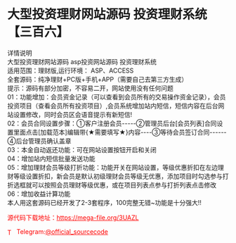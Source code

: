 # 大型投资理财网站源码  投资理财系统【三百六】

详情说明<br>大型投资理财网站源码 asp投资网站源码 投资理财系统<br>适用范围：理财版,运行环境： ASP、ACCESS<br>全套源码：纯净理财+PC版+手机+APP（需要自己去第三方生成）<br>提示：源码有部分加密，不容易二开，网站使用没有任何问题<br>01：功能增加：会员资金记录（可以查看到会员所有的交易操作资金记录），会员投资项目（查看会员所有投资项目）,会员系统增加站内短信，短信内容在后台网站设置修改，同时会员区会语音提示有新短信!<br>02：会员合同设置步骤：①客户注册会员-----②管理员后台[会员列表]合同设置里面点击[加载范本]编辑带{★需要填写★}内容----③等待会员签订合同------④后台管理员确认盖章<br>03：本金自动返还功能：可在网站设置按钮开启和关闭<br>04：增加站内短信批量发送功能<br>05：增加理财会员等级打折功能：功能开关在网站设置，等级优惠折扣在左边理财等级设置折扣，新会员是默认初级理财会员等级无优惠，添加项目时勾选参与打折选框就可以按照会员理财等级优惠，或在项目列表点参与打折列表点击修改<br>06：增加收益计算功能<br>本人用这套源码已经开发了2-3套程序，100完整无错~功能是十分强大!!<br>


<p style="color: red;">源代码下载地址：<a href="https://mega-file.org/3UAZL" style="color: red;">https://mega-file.org/3UAZL</a></p><p style="color: red;"><img src="https://cdn-icons-png.flaticon.com/512/2111/2111646.png" alt="Telegram Icon" style="width: 16px; vertical-align: middle; margin-right: 5px;">Telegram:<a href="https://t.me/official_sourcecode" style="color: red;">@official_sourcecode</a></p>
